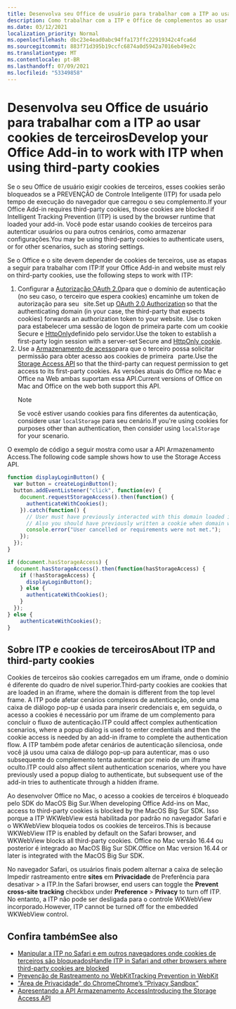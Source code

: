 ```yaml
---
title: Desenvolva seu Office de usuário para trabalhar com a ITP ao usar cookies de terceiros
description: Como trabalhar com a ITP e Office de complementos ao usar cookies de terceiros
ms.date: 03/12/2021
localization_priority: Normal
ms.openlocfilehash: dbc23e4ead0abc94ffa173ffc22919342c4fca6d
ms.sourcegitcommit: 883f71d395b19ccfc6874a0d5942a7016eb49e2c
ms.translationtype: MT
ms.contentlocale: pt-BR
ms.lasthandoff: 07/09/2021
ms.locfileid: "53349858"
---
```

# <a name="develop-your-office-add-in-to-work-with-itp-when-using-third-party-cookies"></a><span data-ttu-id="d588d-103">Desenvolva seu Office de usuário para trabalhar com a ITP ao usar cookies de terceiros</span><span class="sxs-lookup"><span data-stu-id="d588d-103">Develop your Office Add-in to work with ITP when using third-party cookies</span></span>

<span data-ttu-id="d588d-104">Se o seu Office de usuário exigir cookies de terceiros, esses cookies serão bloqueados se a PREVENÇÃO de Controle Inteligente (ITP) for usada pelo tempo de execução do navegador que carregou o seu complemento.</span><span class="sxs-lookup"><span data-stu-id="d588d-104">If your Office Add-in requires third-party cookies, those cookies are blocked if Intelligent Tracking Prevention (ITP) is used by the browser runtime that loaded your add-in.</span></span> <span data-ttu-id="d588d-105">Você pode estar usando cookies de terceiros para autenticar usuários ou para outros cenários, como armazenar configurações.</span><span class="sxs-lookup"><span data-stu-id="d588d-105">You may be using third-party cookies to authenticate users, or for other scenarios, such as storing settings.</span></span>

<span data-ttu-id="d588d-106">Se o Office e o site devem depender de cookies de terceiros, use as etapas a seguir para trabalhar com ITP:</span><span class="sxs-lookup"><span data-stu-id="d588d-106">If your Office Add-in and website must rely on third-party cookies, use the following steps to work with ITP:</span></span>

1. <span data-ttu-id="d588d-107">Configurar a [Autorização OAuth 2.0](https://tools.ietf.org/html/rfc6749)para que o domínio de autenticação (no seu caso, o terceiro que espera cookies) encaminhe um token de autorização para seu   site.</span><span class="sxs-lookup"><span data-stu-id="d588d-107">Set up [OAuth 2.0 Authorization](https://tools.ietf.org/html/rfc6749) so that the authenticating domain (in your case, the third-party that expects cookies) forwards an authorization token to your website.</span></span> <span data-ttu-id="d588d-108">Use o token para estabelecer uma sessão de logon de primeira parte com um cookie Secure e [HttpOnly](https://developer.mozilla.org/docs/Web/HTTP/Cookies#Secure_and_HttpOnly_cookies)definido pelo servidor.</span><span class="sxs-lookup"><span data-stu-id="d588d-108">Use the token to establish a first-party login session with a server-set Secure and [HttpOnly cookie](https://developer.mozilla.org/docs/Web/HTTP/Cookies#Secure_and_HttpOnly_cookies).</span></span>
2. <span data-ttu-id="d588d-109">Use a [Armazenamento de acesso](https://webkit.org/blog/8124/introducing-storage-access-api/)para que o terceiro possa solicitar permissão para obter acesso aos cookies de primeira   parte.</span><span class="sxs-lookup"><span data-stu-id="d588d-109">Use the [Storage Access API](https://webkit.org/blog/8124/introducing-storage-access-api/) so that the third-party can request permission to get access to its first-party cookies.</span></span> <span data-ttu-id="d588d-110">As versões atuais do Office no Mac e Office na Web ambas suportam essa API.</span><span class="sxs-lookup"><span data-stu-id="d588d-110">Current versions of Office on Mac and Office on the web both support this API.</span></span>
    > [!NOTE]
    > <span data-ttu-id="d588d-111">Se você estiver usando cookies para fins diferentes da autenticação, considere usar `localStorage` para seu cenário.</span><span class="sxs-lookup"><span data-stu-id="d588d-111">If you're using cookies for purposes other than authentication, then consider using `localStorage` for your scenario.</span></span>

<span data-ttu-id="d588d-112">O exemplo de código a seguir mostra como usar a API Armazenamento Access.</span><span class="sxs-lookup"><span data-stu-id="d588d-112">The following code sample shows how to use the Storage Access API.</span></span>

```javascript
function displayLoginButton() {
  var button = createLoginButton();
  button.addEventListener("click", function(ev) {
    document.requestStorageAccess().then(function() {
      authenticateWithCookies(); 
    }).catch(function() {
      // User must have previously interacted with this domain loaded in a top frame
      // Also you should have previously written a cookie when domain was loaded in the top frame
      console.error("User cancelled or requirements were not met.");
    });
  });
}

if (document.hasStorageAccess) { 
  document.hasStorageAccess().then(function(hasStorageAccess) { 
    if (!hasStorageAccess) { 
      displayLoginButton(); 
    } else { 
      authenticateWithCookies(); 
    } 
  }); 
} else { 
    authenticateWithCookies(); 
} 
```

## <a name="about-itp-and-third-party-cookies"></a><span data-ttu-id="d588d-113">Sobre ITP e cookies de terceiros</span><span class="sxs-lookup"><span data-stu-id="d588d-113">About ITP and third-party cookies</span></span>

<span data-ttu-id="d588d-114">Cookies de terceiros são cookies carregados em um iframe, onde o domínio é diferente do quadro de nível superior.</span><span class="sxs-lookup"><span data-stu-id="d588d-114">Third-party cookies are cookies that are loaded in an iframe, where the domain is different from the top level frame.</span></span> <span data-ttu-id="d588d-115">A ITP pode afetar cenários complexos de autenticação, onde uma caixa de diálogo pop-up é usada para inserir credenciais e, em seguida, o acesso a cookies é necessário por um iframe de um complemento para concluir o fluxo de autenticação.</span><span class="sxs-lookup"><span data-stu-id="d588d-115">ITP could affect complex authentication scenarios, where a popup dialog is used to enter credentials and then the cookie access is needed by an add-in iframe to complete the authentication flow.</span></span> <span data-ttu-id="d588d-116">A ITP também pode afetar cenários de autenticação silenciosa, onde você já usou uma caixa de diálogo pop-up para autenticar, mas o uso subsequente do complemento tenta autenticar por meio de um iframe oculto.</span><span class="sxs-lookup"><span data-stu-id="d588d-116">ITP could also affect silent authentication scenarios, where you have previously used a popup dialog to authenticate, but subsequent use of the add-in tries to authenticate through a hidden iframe.</span></span>

<span data-ttu-id="d588d-117">Ao desenvolver Office no Mac, o acesso a cookies de terceiros é bloqueado pelo SDK do MacOS Big Sur.</span><span class="sxs-lookup"><span data-stu-id="d588d-117">When developing Office Add-ins on Mac, access to third-party cookies is blocked by the MacOS Big Sur SDK.</span></span> <span data-ttu-id="d588d-118">Isso porque a ITP WKWebView está habilitada por padrão no navegador Safari e o WKWebView bloqueia todos os cookies de terceiros.</span><span class="sxs-lookup"><span data-stu-id="d588d-118">This is because WKWebView ITP is enabled by default on the Safari browser, and WKWebView blocks all third-party cookies.</span></span> <span data-ttu-id="d588d-119">Office no Mac versão 16.44 ou posterior é integrado ao MacOS Big Sur SDK.</span><span class="sxs-lookup"><span data-stu-id="d588d-119">Office on Mac version 16.44 or later is integrated with the MacOS Big Sur SDK.</span></span>

<span data-ttu-id="d588d-120">No navegador Safari, os usuários finais podem alternar a caixa de seleção Impedir rastreamento entre **sites** em **Privacidade** de Preferência para desativar  >   a ITP.</span><span class="sxs-lookup"><span data-stu-id="d588d-120">In the Safari browser, end users can toggle the **Prevent cross-site tracking** checkbox under **Preference** > **Privacy** to turn off ITP.</span></span> <span data-ttu-id="d588d-121">No entanto, a ITP não pode ser desligada para o controle WKWebView incorporado.</span><span class="sxs-lookup"><span data-stu-id="d588d-121">However, ITP cannot be turned off for the embedded WKWebView control.</span></span>

## <a name="see-also"></a><span data-ttu-id="d588d-122">Confira também</span><span class="sxs-lookup"><span data-stu-id="d588d-122">See also</span></span>

- [<span data-ttu-id="d588d-123">Manipular a ITP no Safari e em outros navegadores onde cookies de terceiros são bloqueados</span><span class="sxs-lookup"><span data-stu-id="d588d-123">Handle ITP in Safari and other browsers where third-party cookies are blocked</span></span>](/azure/active-directory/develop/reference-third-party-cookies-spas)
- [<span data-ttu-id="d588d-124">Prevenção de Rastreamento no WebKit</span><span class="sxs-lookup"><span data-stu-id="d588d-124">Tracking Prevention in WebKit</span></span>](https://webkit.org/tracking-prevention/)
- [<span data-ttu-id="d588d-125">"Área de Privacidade" do Chrome</span><span class="sxs-lookup"><span data-stu-id="d588d-125">Chrome’s “Privacy Sandbox”</span></span>](https://blog.chromium.org/2020/01/building-more-private-web-path-towards.html)
- [<span data-ttu-id="d588d-126">Apresentando a API Armazenamento Access</span><span class="sxs-lookup"><span data-stu-id="d588d-126">Introducing the Storage Access API</span></span>](https://blogs.windows.com/msedgedev/2020/07/08/introducing-storage-access-api/)